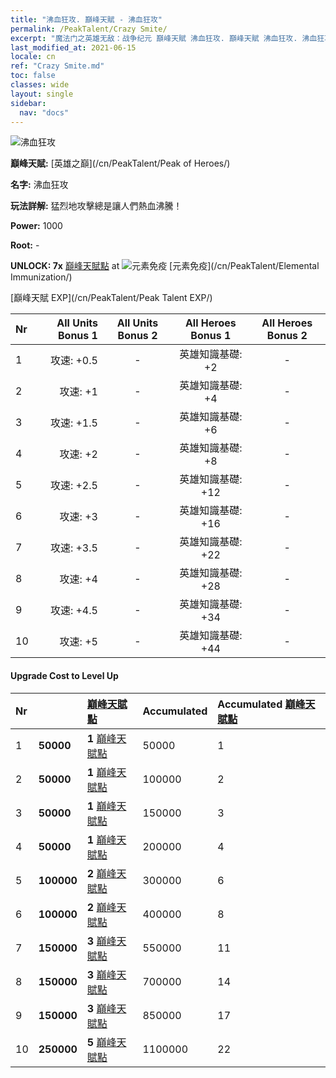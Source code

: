 ```yaml
---
title: "沸血狂攻. 巔峰天賦 - 沸血狂攻"
permalink: /PeakTalent/Crazy Smite/
excerpt: "魔法门之英雄无敌：战争纪元 巔峰天賦 沸血狂攻. 巔峰天賦 沸血狂攻. 沸血狂攻"
last_modified_at: 2021-06-15
locale: cn
ref: "Crazy Smite.md"
toc: false
classes: wide
layout: single
sidebar:
  nav: "docs"
---
```


  ![沸血狂攻](/images/pt/talent_1005.png)

  **巔峰天賦:** [英雄之巔](/cn/PeakTalent/Peak of Heroes/)

  **名字:** 沸血狂攻

  **玩法詳解:** 猛烈地攻擊總是讓人們熱血沸騰！

  **Power:** 1000

  **Root:** -

  **UNLOCK: 7x** [巔峰天賦點](/cn/Items/con_934/) at ![元素免疫](/images/pt/talent_1004.png) [元素免疫](/cn/PeakTalent/Elemental Immunization/)

  [巔峰天賦 EXP](/cn/PeakTalent/Peak Talent EXP/)

  | Nr | All Units Bonus 1 | All Units Bonus 2 | All Heroes Bonus 1 | All Heroes Bonus 2 |
  |:---|--------------:|:-------------:|:-------------:|:-------------:|
  | 1 | 攻速: +0.5 | - | 英雄知識基礎: +2 | - |
  | 2 | 攻速: +1 | - | 英雄知識基礎: +4 | - |
  | 3 | 攻速: +1.5 | - | 英雄知識基礎: +6 | - |
  | 4 | 攻速: +2 | - | 英雄知識基礎: +8 | - |
  | 5 | 攻速: +2.5 | - | 英雄知識基礎: +12 | - |
  | 6 | 攻速: +3 | - | 英雄知識基礎: +16 | - |
  | 7 | 攻速: +3.5 | - | 英雄知識基礎: +22 | - |
  | 8 | 攻速: +4 | - | 英雄知識基礎: +28 | - |
  | 9 | 攻速: +4.5 | - | 英雄知識基礎: +34 | - |
  | 10 | 攻速: +5 | - | 英雄知識基礎: +44 | - |


#### Upgrade Cost to Level Up

  | Nr | <i class="fas fa-coins"/> | [巔峰天賦點](/cn/Items/con_934/) | Accumulated <i class="fas fa-coins"/> | Accumulated [巔峰天賦點](/cn/Items/con_934/) |
  |:---|:--------------|:-------------|:-------------|:-------------|
  | 1 | **50000** | **1** [巔峰天賦點](/cn/Items/con_934/) | 50000 | 1 |
  | 2 | **50000** | **1** [巔峰天賦點](/cn/Items/con_934/) | 100000 | 2 |
  | 3 | **50000** | **1** [巔峰天賦點](/cn/Items/con_934/) | 150000 | 3 |
  | 4 | **50000** | **1** [巔峰天賦點](/cn/Items/con_934/) | 200000 | 4 |
  | 5 | **100000** | **2** [巔峰天賦點](/cn/Items/con_934/) | 300000 | 6 |
  | 6 | **100000** | **2** [巔峰天賦點](/cn/Items/con_934/) | 400000 | 8 |
  | 7 | **150000** | **3** [巔峰天賦點](/cn/Items/con_934/) | 550000 | 11 |
  | 8 | **150000** | **3** [巔峰天賦點](/cn/Items/con_934/) | 700000 | 14 |
  | 9 | **150000** | **3** [巔峰天賦點](/cn/Items/con_934/) | 850000 | 17 |
  | 10 | **250000** | **5** [巔峰天賦點](/cn/Items/con_934/) | 1100000 | 22 |
